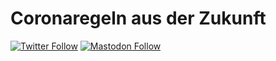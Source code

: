 # Coronaregeln aus der Zukunft

[![Twitter Follow](https://img.shields.io/twitter/follow/covidregeln?style=social)](https://twitter.com/covidregeln)
[![Mastodon Follow](https://img.shields.io/mastodon/follow/302249?domain=https%3A%2F%2Fbotsin.space&style=social)](https://botsin.space/@covidregeln)
